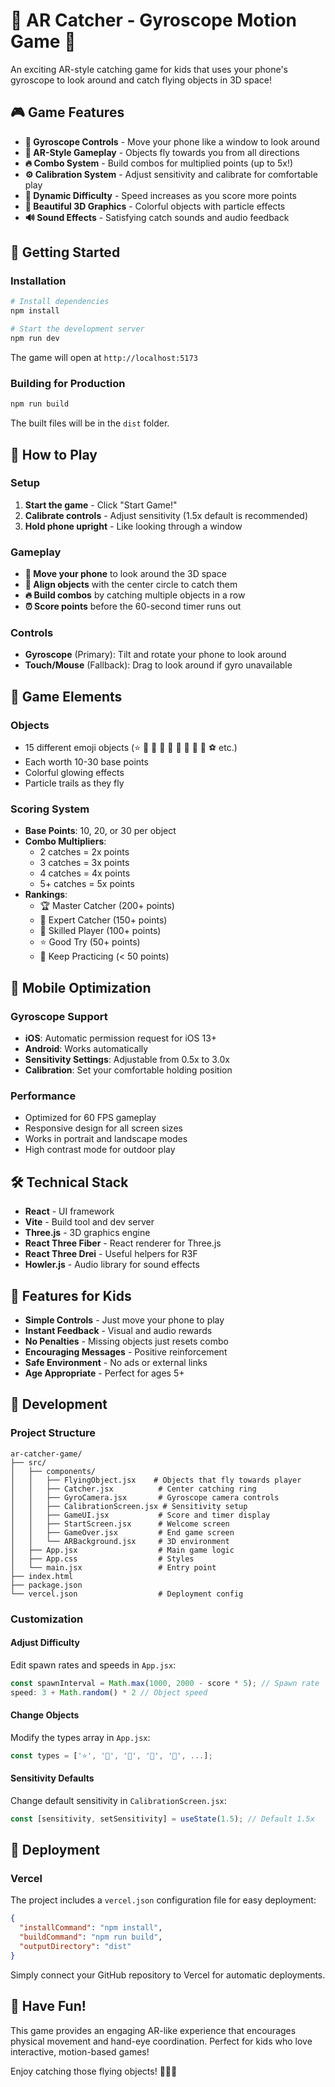# 🎯 AR Catcher - Gyroscope Motion Game 🌟

An exciting AR-style catching game for kids that uses your phone's gyroscope to look around and catch flying objects in 3D space!

## 🎮 Game Features

- **📱 Gyroscope Controls** - Move your phone like a window to look around
- **🎯 AR-Style Gameplay** - Objects fly towards you from all directions
- **🔥 Combo System** - Build combos for multiplied points (up to 5x!)
- **⚙️ Calibration System** - Adjust sensitivity and calibrate for comfortable play
- **🌟 Dynamic Difficulty** - Speed increases as you score more points
- **🎨 Beautiful 3D Graphics** - Colorful objects with particle effects
- **🔊 Sound Effects** - Satisfying catch sounds and audio feedback

## 🚀 Getting Started

### Installation

```bash
# Install dependencies
npm install

# Start the development server
npm run dev
```

The game will open at `http://localhost:5173`

### Building for Production

```bash
npm run build
```

The built files will be in the `dist` folder.

## 🎯 How to Play

### Setup
1. **Start the game** - Click "Start Game!"
2. **Calibrate controls** - Adjust sensitivity (1.5x default is recommended)
3. **Hold phone upright** - Like looking through a window

### Gameplay
- **📱 Move your phone** to look around the 3D space
- **🎯 Align objects** with the center circle to catch them
- **🔥 Build combos** by catching multiple objects in a row
- **⏰ Score points** before the 60-second timer runs out

### Controls
- **Gyroscope** (Primary): Tilt and rotate your phone to look around
- **Touch/Mouse** (Fallback): Drag to look around if gyro unavailable

## 🌈 Game Elements

### Objects
- 15 different emoji objects (⭐ 🎈 🎁 💎 🍎 🍊 🍓 🌟 🏀 ⚽ etc.)
- Each worth 10-30 base points
- Colorful glowing effects
- Particle trails as they fly

### Scoring System
- **Base Points**: 10, 20, or 30 per object
- **Combo Multipliers**: 
  - 2 catches = 2x points
  - 3 catches = 3x points
  - 4 catches = 4x points
  - 5+ catches = 5x points
- **Rankings**:
  - 🏆 Master Catcher (200+ points)
  - 🥈 Expert Catcher (150+ points)
  - 🥉 Skilled Player (100+ points)
  - ⭐ Good Try (50+ points)
  - 🎯 Keep Practicing (< 50 points)

## 📱 Mobile Optimization

### Gyroscope Support
- **iOS**: Automatic permission request for iOS 13+
- **Android**: Works automatically
- **Sensitivity Settings**: Adjustable from 0.5x to 3.0x
- **Calibration**: Set your comfortable holding position

### Performance
- Optimized for 60 FPS gameplay
- Responsive design for all screen sizes
- Works in portrait and landscape modes
- High contrast mode for outdoor play

## 🛠️ Technical Stack

- **React** - UI framework
- **Vite** - Build tool and dev server
- **Three.js** - 3D graphics engine
- **React Three Fiber** - React renderer for Three.js
- **React Three Drei** - Useful helpers for R3F
- **Howler.js** - Audio library for sound effects

## 🎨 Features for Kids

- **Simple Controls** - Just move your phone to play
- **Instant Feedback** - Visual and audio rewards
- **No Penalties** - Missing objects just resets combo
- **Encouraging Messages** - Positive reinforcement
- **Safe Environment** - No ads or external links
- **Age Appropriate** - Perfect for ages 5+

## 🔧 Development

### Project Structure

```
ar-catcher-game/
├── src/
│   ├── components/
│   │   ├── FlyingObject.jsx    # Objects that fly towards player
│   │   ├── Catcher.jsx          # Center catching ring
│   │   ├── GyroCamera.jsx       # Gyroscope camera controls
│   │   ├── CalibrationScreen.jsx # Sensitivity setup
│   │   ├── GameUI.jsx           # Score and timer display
│   │   ├── StartScreen.jsx      # Welcome screen
│   │   ├── GameOver.jsx         # End game screen
│   │   └── ARBackground.jsx     # 3D environment
│   ├── App.jsx                  # Main game logic
│   ├── App.css                  # Styles
│   └── main.jsx                 # Entry point
├── index.html
├── package.json
└── vercel.json                  # Deployment config
```

### Customization

#### Adjust Difficulty
Edit spawn rates and speeds in `App.jsx`:
```javascript
const spawnInterval = Math.max(1000, 2000 - score * 5); // Spawn rate
speed: 3 + Math.random() * 2 // Object speed
```

#### Change Objects
Modify the types array in `App.jsx`:
```javascript
const types = ['⭐', '🎈', '🎁', '💎', '🍎', ...];
```

#### Sensitivity Defaults
Change default sensitivity in `CalibrationScreen.jsx`:
```javascript
const [sensitivity, setSensitivity] = useState(1.5); // Default 1.5x
```

## 🚀 Deployment

### Vercel
The project includes a `vercel.json` configuration file for easy deployment:
```json
{
  "installCommand": "npm install",
  "buildCommand": "npm run build",
  "outputDirectory": "dist"
}
```

Simply connect your GitHub repository to Vercel for automatic deployments.

## 🎉 Have Fun!

This game provides an engaging AR-like experience that encourages physical movement and hand-eye coordination. Perfect for kids who love interactive, motion-based games!

Enjoy catching those flying objects! 🎯🌟📱